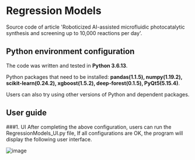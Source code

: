 # Regression Models

Source code of article 'Roboticized AI-assisted microfluidic photocatalytic synthesis and screening up to 10,000 reactions per day'.

## Python environment configuration
The code was written and tested in **Python 3.6.13**.

Python packages that need to be installed: **pandas(1.1.5), numpy(1.19.2), scikit-learn(0.24.2), xgboost(1.5.2), deep-forest(0.1.5), PyQt5(5.15.4)**.

Users can also try using other versions of Python and dependent packages.

## User guide
###1. UI
After completing the above configuration, users can run the RegressionModels\_UI.py file, If all configurations are OK, the program will display the following user interface.

![image](https://github.com/WangJianwei1991/LJM_Regression/assets/35262865/cfd24674-9355-4550-967f-a72881468453)

